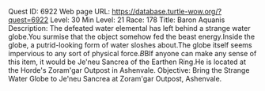 Quest ID: 6922
Web page URL: https://database.turtle-wow.org/?quest=6922
Level: 30
Min Level: 21
Race: 178
Title: Baron Aquanis
Description: The defeated water elemental has left behind a strange water globe.You surmise that the object somehow fed the beast energy.Inside the globe, a putrid-looking form of water sloshes about.The globe itself seems impervious to any sort of physical force.$B$BIf anyone can make any sense of this item, it would be Je'neu Sancrea of the Earthen Ring.He is located at the Horde's Zoram'gar Outpost in Ashenvale.
Objective: Bring the Strange Water Globe to Je'neu Sancrea at Zoram'gar Outpost, Ashenvale.
